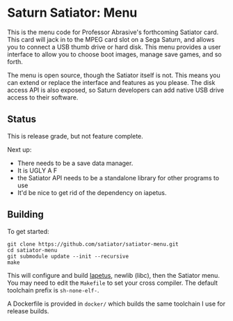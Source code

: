 # Saturn Satiator: Menu

This is the menu code for Professor Abrasive's forthcoming
Satiator card. This card will jack in to the MPEG
card slot on a Sega Saturn, and allows you to connect a USB
thumb drive or hard disk. This menu provides a user
interface to allow you to choose boot images, manage save
games, and so forth.

The menu is open source, though the Satiator itself is not.
This means you can extend or replace the interface and
features as you please. The disk access API is also exposed,
so Saturn developers can add native USB drive
access to their software.

## Status

This is release grade, but not feature complete.

Next up:

- There needs to be a save data manager.
- It is UGLY A F
- the Satiator API needs to be a standalone library for other programs to use
- It'd be nice to get rid of the dependency on iapetus.

## Building

To get started:

```
git clone https://github.com/satiator/satiator-menu.git
cd satiator-menu
git submodule update --init --recursive
make
```

This will configure and build 
[Iapetus](https://github.com/cyberwarriorx/iapetus), newlib (libc), then
the Satiator menu.
You may need to edit the `Makefile` to set your cross
compiler. The default toolchain prefix is `sh-none-elf-`.

A Dockerfile is provided in `docker/` which builds the same toolchain I use for
release builds.
